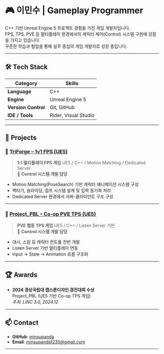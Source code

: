 # 🎮 이민수 | Gameplay Programmer

C++ 기반 Unreal Engine 5 프로젝트 경험을 가진 게임 개발자입니다.  
FPS, TPS, PVE 등 멀티플레이 환경에서의 캐릭터 제어(Control) 시스템 구현에 강점을 가지고 있습니다.  
꾸준한 학습과 협업을 통해 실무 중심의 게임 개발자로 성장 중입니다.

---

## 🛠 Tech Stack

| Category | Skills |
|----------|--------|
| **Language** | C++ |
| **Engine** | Unreal Engine 5 |
| **Version Control** | Git, GitHub |
| **IDE / Tools** | Rider, Visual Studio |

---

## 🧩 Projects

### 🔫 [TriForge – 1v1 FPS (UE5)](https://github.com/pju0205/TriForge)  
> **1:1 멀티플레이 FPS 게임**
> UE5 / C++ / Motion Matching / Dedicated Server  
> 📌 **Control 시스템 개발 담당**

- Motion Matching(PoseSearch) 기반 캐릭터 애니메이션 시스템 구성  
- 벽타기, 슬라이딩, 점프 시스템 설계 및 입력 동기화 처리  
- Dedicated Server 환경에서 서버-클라이언트 구조 구성

---

### 🐉 [Project_PBL – Co-op PVE TPS (UE5)](https://github.com/choiguri/GNU_PBL)  
> **PVE 협동 TPS 게임**
> UE5 / C++ / Listen Server 기반  
> 📌 **Control 시스템 개발 담당**

- 대시, 스킬 등 캐릭터 컨트롤 전반 개발  
- Listen Server 기반 멀티플레이 연동  
- Input → State → Animation 흐름 구조화

---

## 🏆 Awards

- **2024 경상국립대 캡스톤디자인 경진대회 수상**  
  Project_PBL (UE5 기반 Co-op TPS 게임)  
  *주최: LINC 3.0, 2024.12*

---

## 📫 Contact

- **GitHub**: [minsupanda](https://github.com/minsupanda)  
- **Email**: [minsupanda1235@gmail.com](mailto:minsupanda1235@gmail.com)

---

